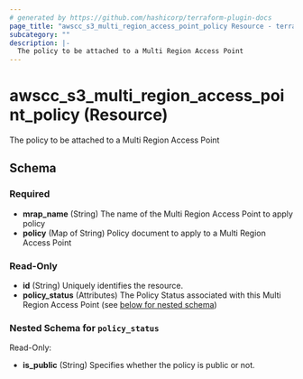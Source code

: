 ```yaml
---
# generated by https://github.com/hashicorp/terraform-plugin-docs
page_title: "awscc_s3_multi_region_access_point_policy Resource - terraform-provider-awscc"
subcategory: ""
description: |-
  The policy to be attached to a Multi Region Access Point
---
```


# awscc_s3_multi_region_access_point_policy (Resource)

The policy to be attached to a Multi Region Access Point



<!-- schema generated by tfplugindocs -->
## Schema

### Required

- **mrap_name** (String) The name of the Multi Region Access Point to apply policy
- **policy** (Map of String) Policy document to apply to a Multi Region Access Point

### Read-Only

- **id** (String) Uniquely identifies the resource.
- **policy_status** (Attributes) The Policy Status associated with this Multi Region Access Point (see [below for nested schema](#nestedatt--policy_status))

<a id="nestedatt--policy_status"></a>
### Nested Schema for `policy_status`

Read-Only:

- **is_public** (String) Specifies whether the policy is public or not.


